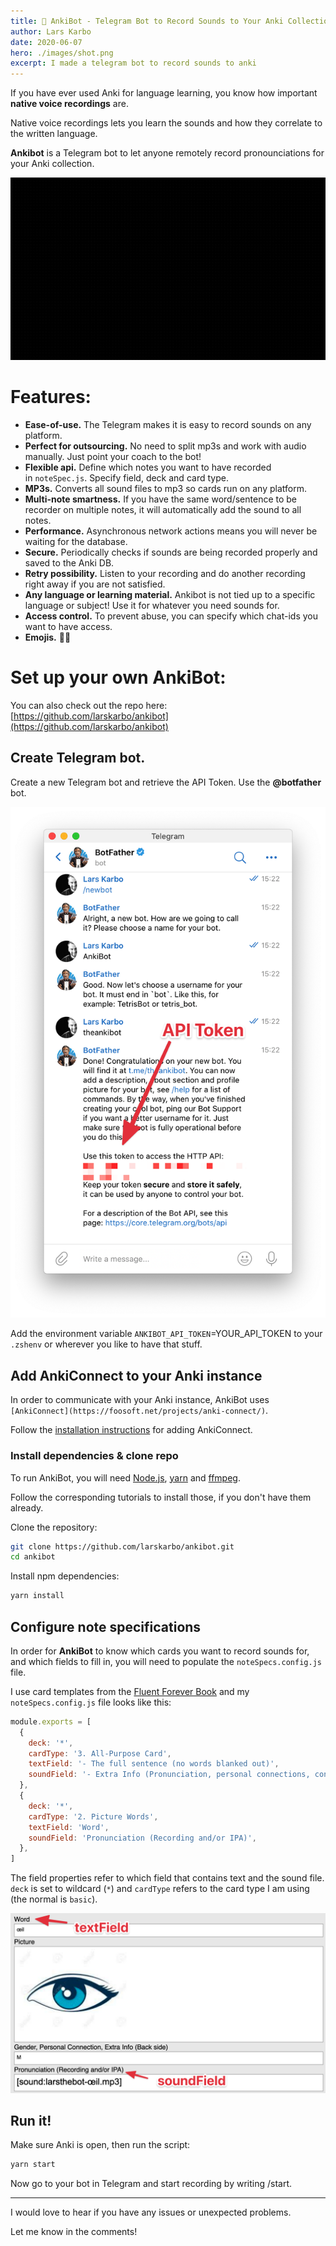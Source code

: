 ```yaml
---
title: 🥁 AnkiBot - Telegram Bot to Record Sounds to Your Anki Collection
author: Lars Karbo
date: 2020-06-07
hero: ./images/shot.png
excerpt: I made a telegram bot to record sounds to anki
---
```



If you have ever used Anki for language learning, you know how important **native voice recordings** are.

Native voice recordings lets you learn the sounds and how they correlate to the written language.

**Ankibot** is a Telegram bot to let anyone remotely record pronounciations for your Anki collection.

![images/2020-06-07_15.43.24.gif](images/2020-06-07_15.43.24.gif)

# Features:

- **Ease-of-use.** The Telegram makes it is easy to record sounds on any platform.
- **Perfect for outsourcing.** No need to split mp3s and work with audio manually. Just point your coach to the bot!
- **Flexible api.** Define which notes you want to have recorded in `noteSpec.js`. Specify field, deck and card type.
- **MP3s.** Converts all sound files to mp3 so cards run on any platform.
- **Multi-note smartness.** If you have the same word/sentence to be recorder on multiple notes, it will automatically add the sound to all notes.
- **Performance.** Asynchronous network actions means you will never be waiting for the database.
- **Secure.** Periodically checks if sounds are being recorded properly and saved to the Anki DB.
- **Retry possibility.** Listen to your recording and do another recording right away if you are not satisfied.
- **Any language or learning material.** Ankibot is not tied up to a specific language or subject! Use it for whatever you need sounds for.
- **Access control.** To prevent abuse, you can specify which chat-ids you want to have access.
- **Emojis.** 🎤🌈

# Set up your own AnkiBot:

You can also check out the repo here: [https://github.com/larskarbo/ankibot](https://github.com/larskarbo/ankibot)

## Create Telegram bot.

Create a new Telegram bot and retrieve the API Token. Use the **@botfather** bot.

![images/CleanShot_2020-06-07_at_18.07.21.png](images/CleanShot_2020-06-07_at_18.07.21.png)

Add the environment variable `ANKIBOT_API_TOKEN`=YOUR_API_TOKEN to your `.zshenv` or wherever you like to have that stuff.

## Add AnkiConnect to your Anki instance

In order to communicate with your Anki instance, AnkiBot uses `[AnkiConnect](https://foosoft.net/projects/anki-connect/)`.

Follow the [installation instructions](https://foosoft.net/projects/anki-connect/) for adding AnkiConnect.

### Install dependencies & clone repo

To run AnkiBot, you will need [Node.js](https://nodejs.org/en/), [yarn](https://yarnpkg.com/) and [ffmpeg](http://www.ffmpeg.org/).

Follow the corresponding tutorials to install those, if you don't have them already.

Clone the repository:

```bash
git clone https://github.com/larskarbo/ankibot.git
cd ankibot
```

Install npm dependencies:

```bash
yarn install
```

## Configure note specifications

In order for **AnkiBot** to know which cards you want to record sounds for, and which fields to fill in, you will need to populate the `noteSpecs.config.js` file.

I use card templates from the [Fluent Forever Book](https://fluent-forever.com/book/) and my `noteSpecs.config.js` file looks like this:

```jsx
module.exports = [
  {
    deck: '*',
    cardType: '3. All-Purpose Card',
    textField: '- The full sentence (no words blanked out)',
    soundField: '- Extra Info (Pronunciation, personal connections, conjugations, etc)',
  },
  {
    deck: '*',
    cardType: '2. Picture Words',
    textField: 'Word',
    soundField: 'Pronunciation (Recording and/or IPA)',
  },
]
```

The field properties refer to which field that contains text and the sound file. `deck` is set to wildcard (`*`) and `cardType` refers to the card type I am using (the normal is `basic`).

![images/CleanShot_2020-06-07_at_18.57.062x.png](images/CleanShot_2020-06-07_at_18.57.062x.png)

## Run it!

Make sure Anki is open, then run the script:

```bash
yarn start
```

Now go to your bot in Telegram and start recording by writing /start.

---

I would love to hear if you have any issues or unexpected problems.

Let me know in the comments!